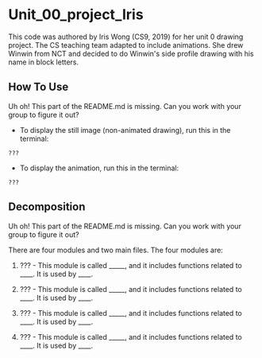 # Unit_00_project_Iris

This code was authored by Iris Wong (CS9, 2019) for her unit 0 drawing project. The CS teaching team adapted to include animations. She drew Winwin from NCT and decided to do Winwin's side profile drawing with his name in block letters.

## How To Use
Uh oh! This part of the README.md is missing. Can you work with your group to figure it out?
- To display the still image (non-animated drawing), run this in the terminal:
```
???
```

- To display the animation, run this in the terminal:
```
???
```

## Decomposition
Uh oh! This part of the README.md is missing. Can you work with your group to figure it out?

There are four modules and two main files. The four modules are:

1. ??? - This module is called _____, and it includes functions related to ____. It is used by ____.

2. ??? - This module is called _____, and it includes functions related to ____. It is used by ____.

3. ??? - This module is called _____, and it includes functions related to ____. It is used by ____.

4. ??? - This module is called _____, and it includes functions related to ____. It is used by ____.
